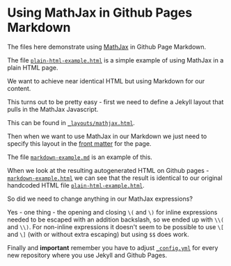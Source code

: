 Using MathJax in Github Pages Markdown
======================================

The files here demonstrate using [MathJax](https://www.mathjax.org/) in Github Page Markdown.

The file [`plain-html-example.html`](plain-html-example.html) is a simple example of using MathJax in a plain HTML page.

We want to achieve near identical HTML but using Markdown for our content.

This turns out to be pretty easy - first we need to define a Jekyll layout that pulls in the MathJax Javascript.

This can be found in [`_layouts/mathjax.html`](_layouts/mathjax.html).

Then when we want to use MathJax in our Markdown we just need to specify this layout in the [front matter](http://jekyllrb.com/docs/frontmatter/) for the page.

The file [`markdown-example.md`](markdown-example.md) is an example of this.

When we look at the resulting autogenerated HTML on Github pages - [`markdown-example.html`](https://george-hawkins.github.io/using-mathjax-in-markdown/markdown-example.html) we can see that the result is identical to our original handcoded HTML file [`plain-html-example.html`](https://george-hawkins.github.io/using-mathjax-in-markdown/plain-html-example.html).

So did we need to change anything in our MathJax expressions?

Yes - one thing - the opening and closing `\(` and `\)` for inline expressions needed to be escaped with an addition backslash, so we ended up with `\\(` and `\\)`. For non-inline expressions it doesn't seem to be possible to use `\[` and `\]` (with or without extra escaping) but using `$$` does work.

Finally and **important** remember you have to adjust [`_config.yml`](_config.yml) for every new repository where you use Jekyll and Github Pages.
